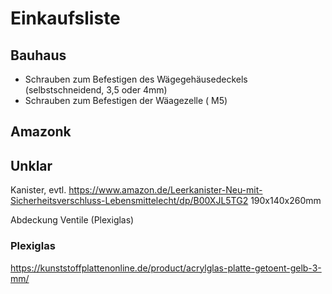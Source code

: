 # Einkaufsliste

## Bauhaus

* Schrauben zum Befestigen des Wägegehäusedeckels (selbstschneidend, 3,5
  oder 4mm)
* Schrauben zum Befestigen der Wäagezelle ( M5)  

## Amazonk


## Unklar

Kanister, evtl.
https://www.amazon.de/Leerkanister-Neu-mit-Sicherheitsverschluss-Lebensmittelecht/dp/B00XJL5TG2
190x140x260mm

Abdeckung Ventile (Plexiglas)

### Plexiglas
https://kunststoffplattenonline.de/product/acrylglas-platte-getoent-gelb-3-mm/

